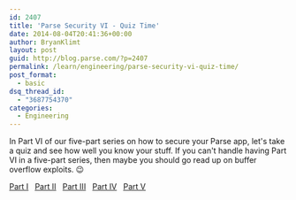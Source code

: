 ```yaml
---
id: 2407
title: 'Parse Security VI - Quiz Time'
date: 2014-08-04T20:41:36+00:00
author: BryanKlimt
layout: post
guid: http://blog.parse.com/?p=2407
permalink: /learn/engineering/parse-security-vi-quiz-time/
post_format:
  - basic
dsq_thread_id:
  - "3687754370"
categories:
  - Engineering
---
```

In Part VI of our five-part series on how to secure your Parse app, let's take a quiz and see how well you know your stuff. If you can't handle having Part VI in a five-part series, then maybe you should go read up on buffer overflow exploits. 😉

<span style="text-decoration: underline;"><a href="http://blog.parse.com/2014/06/30/parse-security-i-are-you-the-key-master/" target="_blank">Part I</a></span>   <span style="text-decoration: underline;"><a href="http://blog.parse.com/2014/07/07/parse-security-ii-class-hysteria/" target="_blank">Part II</a></span>   <a style="text-decoration: underline;" href="http://blog.parse.com/2014/07/14/parse-security-iii-are-you-on-the-list/" target="_blank">Part III</a>   <a style="text-decoration: underline;" href="http://blog.parse.com/2014/07/21/parse-security-iv-ahead-in-the-cloud/" target="_blank">Part IV</a>   <span style="text-decoration: underline;"><a href="http://blog.parse.com/2014/07/28/parse-security-v-how-to-make-friends/" target="_blank">Part V</a></span>